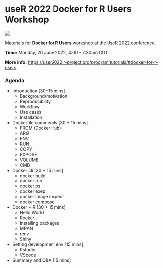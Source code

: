 # useR 2022 Docker for R Users Workshop

![](https://img.shields.io/badge/status-work%20in%20progress-yellow)

Materials for **Docker for R Users** workshop at the UseR 2022 conference. 

**Time:** Monday, 20 June 2022, 4:00 - 7:30am CDT

**More info:** https://user2022.r-project.org/program/tutorials/#docker-for-r-users

### Agenda
* Introduction [30+15 mins]
    * Background/motivation
    * Reproducibility 
    * Workflow
    * Use cases
    * Installation
* Dockerfile commends [30 + 15 mins]
   * FROM (Docker Hub)
   * ARG
   * ENV
   * RUN
   * COPY
   * EXPOSE
   * VOLUME
   * CMD
* Docker cli [30 + 15 mins]
   * docker build
   * docker run
   * docker ps
   * docker exep
   * docker image inspect
   * docker compose
* Docker + R [30 + 15 mins]
   * Hello World
   * Rocker
   * Installing packages
   * MRAN
   * renv
   * Shiny
* Setting development env [15 mins]
   * Rstudio
   * VScode
* Summary and Q&A [15 mins]
